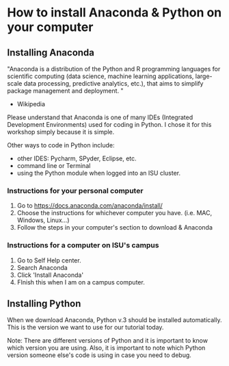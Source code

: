 # How to install Anaconda & Python on your computer

## Installing Anaconda
"Anaconda is a distribution of the Python and R programming languages for scientific computing (data science, machine learning applications, large-scale data processing, predictive analytics, etc.), that aims to simplify package management and deployment. " 
- Wikipedia

Please understand that Anaconda is one of many IDEs (Integrated Development Environments) used for coding in Python. I chose it for this workshop simply because it is simple. 

Other ways to code in Python include:

* other IDES: Pycharm, SPyder, Eclipse, etc. 
* command line or Terminal
* using the Python module when logged into an ISU cluster. 


### Instructions for your personal computer

1. Go to <https://docs.anaconda.com/anaconda/install/>
2. Choose the instructions for whichever computer you have. (i.e. MAC, Windows, Linux...)
3. Follow the steps in your computer's section to download & Anaconda


### Instructions for a computer on ISU's campus
1. Go to Self Help center.
2. Search Anaconda
3. Click 'Install Anaconda'
4. FInish this when I am on a campus computer. 


## Installing Python

When we download Anaconda, Python v.3 should be installed automatically. This is the version we want to use for our tutorial today. 

Note: There are different versions of Python and it is important to know which version you are using. Also, it is important to note which Python version someone else's code is using in case you need to debug. 

